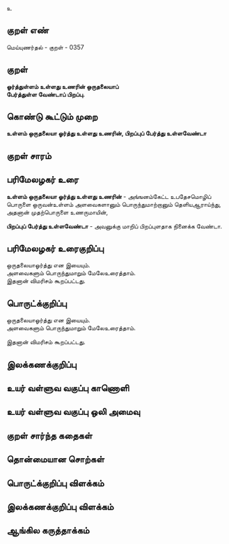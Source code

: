 உ

## குறள் எண் 

மெய்யுணர்தல் - குறள் - 0357  

## குறள் 

**ஓர்த்துள்ளம் உள்ளது உணரின் ஒருதலையாப்  
பேர்த்துள்ள வேண்டாப் பிறப்பு.**

## கொண்டு கூட்டும் முறை

**உள்ளம் ஒருதலையா ஓர்த்து உள்ளது உணரின், பிறப்புப் பேர்த்து உள்ளவேண்டா**

## குறள் சாரம் 


## பரிமேலழகர் உரை

**உள்ளம் ஒருதலையா ஓர்த்து உள்ளது உணரின்** - அங்ஙனம்கேட்ட உபதேசமொழிப் பொருளை ஒருவன்உள்ளம் அளவைகளானும் பொருந்துமாற்றானும் தெளியஆராய்ந்து, அதனான் முதற்பொருளை உணருமாயின்,  

**பிறப்புப் பேர்த்து உள்ளவேண்டா** - அவனுக்கு மாறிப் பிறப்புளதாக நினைக்க வேண்டா.   
 

## பரிமேலழகர் உரைகுறிப்பு   

ஒருதலையாஓர்த்து என இயையும்.  
அளவைகளும் பொருந்துமாறும் மேலேஉரைத்தாம்.   
இதனான் விமரிசம் கூறப்பட்டது.   

## பொருட்க்குறிப்பு 

ஒருதலையாஓர்த்து என இயையும்.  
அளவைகளும் பொருந்துமாறும் மேலேஉரைத்தாம்.   

இதனான் விமரிசம் கூறப்பட்டது.   

## இலக்கணக்குறிப்பு  


## உயர் வள்ளுவ வகுப்பு காணொளி


## உயர் வள்ளுவ வகுப்பு ஒலி அமைவு 

 
## குறள் சார்ந்த கதைகள் 


## தொன்மையான சொற்கள்


## பொருட்க்குறிப்பு விளக்கம்


## இலக்கணக்குறிப்பு விளக்கம்


## ஆங்கில கருத்தாக்கம் 


